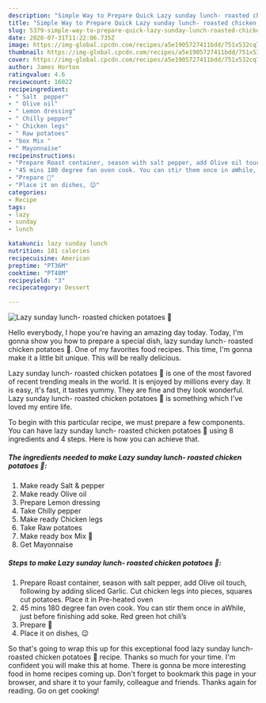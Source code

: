 ```yaml
---
description: "Simple Way to Prepare Quick Lazy sunday lunch- roasted chicken potatoes 🥗"
title: "Simple Way to Prepare Quick Lazy sunday lunch- roasted chicken potatoes 🥗"
slug: 5379-simple-way-to-prepare-quick-lazy-sunday-lunch-roasted-chicken-potatoes
date: 2020-07-31T11:22:06.735Z
image: https://img-global.cpcdn.com/recipes/a5e1905727411bdd/751x532cq70/lazy-sunday-lunch-roasted-chicken-potatoes-🥗-recipe-main-photo.jpg
thumbnail: https://img-global.cpcdn.com/recipes/a5e1905727411bdd/751x532cq70/lazy-sunday-lunch-roasted-chicken-potatoes-🥗-recipe-main-photo.jpg
cover: https://img-global.cpcdn.com/recipes/a5e1905727411bdd/751x532cq70/lazy-sunday-lunch-roasted-chicken-potatoes-🥗-recipe-main-photo.jpg
author: James Horton
ratingvalue: 4.6
reviewcount: 16022
recipeingredient:
- " Salt  pepper"
- " Olive oil"
- " Lemon dressing"
- " Chilly pepper"
- " Chicken legs"
- " Raw potatoes"
- "box Mix "
- " Mayonnaise"
recipeinstructions:
- "Prepare Roast container, season with salt pepper, add Olive oil touch, following by adding sliced Garlic. Cut chicken legs into pieces, squares cut potatoes. Place it in Pre-heated oven"
- "45 mins 180 degree fan oven cook. You can stir them once in aWhile, just before finishing add soke. Red green hot chili’s"
- "Prepare 🥗"
- "Place it on dishes, 😉"
categories:
- Recipe
tags:
- lazy
- sunday
- lunch

katakunci: lazy sunday lunch 
nutrition: 181 calories
recipecuisine: American
preptime: "PT36M"
cooktime: "PT48M"
recipeyield: "3"
recipecategory: Dessert

---
```



![Lazy sunday lunch- roasted chicken potatoes 🥗](https://img-global.cpcdn.com/recipes/a5e1905727411bdd/751x532cq70/lazy-sunday-lunch-roasted-chicken-potatoes-🥗-recipe-main-photo.jpg)

Hello everybody, I hope you're having an amazing day today. Today, I'm gonna show you how to prepare a special dish, lazy sunday lunch- roasted chicken potatoes 🥗. One of my favorites food recipes. This time, I'm gonna make it a little bit unique. This will be really delicious.



Lazy sunday lunch- roasted chicken potatoes 🥗 is one of the most favored of recent trending meals in the world. It is enjoyed by millions every day. It is easy, it's fast, it tastes yummy. They are fine and they look wonderful. Lazy sunday lunch- roasted chicken potatoes 🥗 is something which I've loved my entire life.


To begin with this particular recipe, we must prepare a few components. You can have lazy sunday lunch- roasted chicken potatoes 🥗 using 8 ingredients and 4 steps. Here is how you can achieve that.

<!--inarticleads1-->

##### The ingredients needed to make Lazy sunday lunch- roasted chicken potatoes 🥗:

1. Make ready  Salt &amp; pepper
1. Make ready  Olive oil
1. Prepare  Lemon dressing
1. Take  Chilly pepper
1. Make ready  Chicken legs
1. Take  Raw potatoes
1. Make ready box Mix 🥗
1. Get  Mayonnaise




<!--inarticleads2-->

##### Steps to make Lazy sunday lunch- roasted chicken potatoes 🥗:

1. Prepare Roast container, season with salt pepper, add Olive oil touch, following by adding sliced Garlic. Cut chicken legs into pieces, squares cut potatoes. Place it in Pre-heated oven
1. 45 mins 180 degree fan oven cook. You can stir them once in aWhile, just before finishing add soke. Red green hot chili’s
1. Prepare 🥗
1. Place it on dishes, 😉




So that's going to wrap this up for this exceptional food lazy sunday lunch- roasted chicken potatoes 🥗 recipe. Thanks so much for your time. I'm confident you will make this at home. There is gonna be more interesting food in home recipes coming up. Don't forget to bookmark this page in your browser, and share it to your family, colleague and friends. Thanks again for reading. Go on get cooking!

